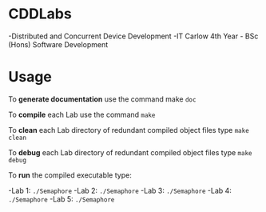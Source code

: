 # CDDLabs
-Distributed and Concurrent Device Development
-IT Carlow 4th Year - BSc (Hons) Software Development

# Usage

To **generate documentation** use the command make ```doc```

To **compile** each Lab use the command ```make```

To **clean** each Lab directory of redundant compiled object files type ```make clean```

To **debug** each Lab directory of redundant compiled object files type ```make debug```

To **run** the compiled executable type: 

-Lab 1: ```./Semaphore```
-Lab 2: ```./Semaphore```
-Lab 3: ```./Semaphore``` 
-Lab 4: ```./Semaphore``` 
-Lab 5: ```./Semaphore```
